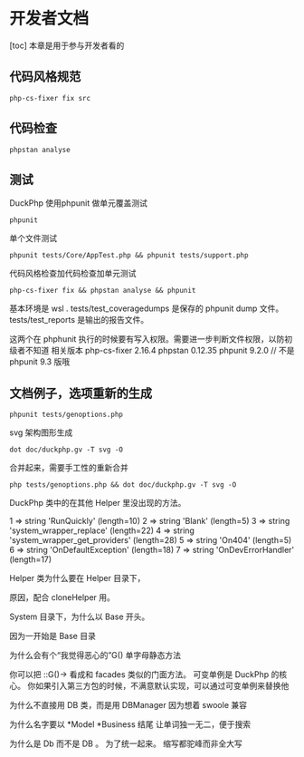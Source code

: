 # 开发者文档
[toc]
本章是用于参与开发者看的

## 代码风格规范

```
php-cs-fixer fix src
```
## 代码检查

```
phpstan analyse

```
## 测试
DuckPhp 使用phpunit 做单元覆盖测试

```
phpunit
```
单个文件测试
```
phpunit tests/Core/AppTest.php && phpunit tests/support.php
```
代码风格检查加代码检查加单元测试

```
php-cs-fixer fix && phpstan analyse && phpunit

```
基本环境是 wsl .
tests/test_coveragedumps 是保存的 phpunit dump 文件。
tests/test_reports 是输出的报告文件。

这两个在 phphunit 执行的时候要有写入权限。需要进一步判断文件权限，以防初级者不知道
相关版本
php-cs-fixer 2.16.4 
phpstan 0.12.35
phpunit 9.2.0  // 不是 phpunit 9.3 版哦

## 文档例子，选项重新的生成


```
phpunit tests/genoptions.php
```
svg 架构图形生成
```
dot doc/duckphp.gv -T svg -O
```
合并起来，需要手工性的重新合并
```
php tests/genoptions.php && dot doc/duckphp.gv -T svg -O

```








DuckPhp 类中的在其他 Helper 里没出现的方法。

  1 => string 'RunQuickly' (length=10)
  2 => string 'Blank' (length=5)
  3 => string 'system_wrapper_replace' (length=22)
  4 => string 'system_wrapper_get_providers' (length=28)
  5 => string 'On404' (length=5)
  6 => string 'OnDefaultException' (length=18)
  7 => string 'OnDevErrorHandler' (length=17)
  

Helper 类为什么要在 Helper 目录下，

原因，配合 cloneHelper 用。

System 目录下，为什么以 Base 开头。

因为一开始是 Base 目录

为什么会有个“我觉得恶心的”G() 单字母静态方法

你可以把 ::G()-> 看成和 facades 类似的门面方法。
可变单例是 DuckPhp 的核心。
你如果引入第三方包的时候，不满意默认实现，可以通过可变单例来替换他


为什么不直接用 DB 类，而是用 DBManager
因为想着 swoole 兼容

为什么名字要以 *Model *Business 结尾
让单词独一无二，便于搜索

为什么是 Db 而不是 DB 。
为了统一起来。  缩写都驼峰而非全大写